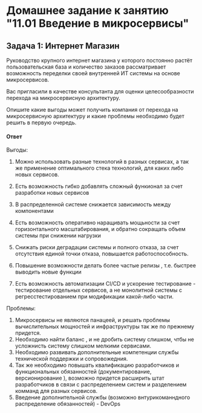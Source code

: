 # Домашнее задание к занятию "11.01 Введение в микросервисы"

## Задача 1: Интернет Магазин

Руководство крупного интернет магазина у которого постоянно растёт пользовательская база и количество заказов рассматривает возможность переделки своей внутренней ИТ системы на основе микросервисов. 

Вас пригласили в качестве консультанта для оценки целесообразности перехода на микросервисную архитектуру. 

Опишите какие выгоды может получить компания от перехода на микросервисную архитектуру и какие проблемы необходимо будет решить в первую очередь.


#### Ответ

Выгоды:

1. Можно использовать разные технологий в разных сервисах, а так же применение оптимального стека технологий, для каких либо новых сервисов.
 
2. Есть возможность гибко добавлять сложный функионал за счет разработки новых сервисов

3. В распределенной системе снижается зависимость между компонентами

4. Есть возможность оперативно наращивать мощьности за счет горизонтального масштабирования, 
   и обратно сокращать объем системы при снижении нагрузки

5. Снижать риски деградации системы и полного отказа, за счет отсутствия единой точки отказа, повышается работоспособность.

6. Повышение возможности делать более частые релизы , т.е. быстрее выводить новые функции

7.   Есть  возможность автоматизации CI/CD и ускорение тестирование - тестирование отдельных сервисов, а не монолитной системы с регресстестированием при        модификации какой-либо части.  
   
Проблемы:

1. Микросервисы не являются панацеей, и решать проблемы вычислительных мощностей и инфраструктуры так же по прежнему придется.
2. Необходимо найти баланс , и не дробить систему слишком, чтбы не усложнисть систему слишком мелкими сервисами.
3. Необходимо развивать дополнительные компетенции службы технической поддержки и сопровожедния.
4. Так же необходимо повышать квалификацию разработчиков и функциональных обязанностей (документирование, версионирование ), 
   возможно придется расширить штат разработчиков в связи с распределением систем и разделением комманд для разных сервисов.
5. Введение дополнительной службы (возможно внтурикоманндного распределение обязанностей) - DevOps
